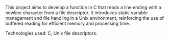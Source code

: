 This project aims to develop a function in C that reads a line ending with a newline character from a file descriptor. It introduces static variable management and file handling in a Unix environment, reinforcing the use of buffered reading for efficient memory and processing time.


Technologies used: C, Unix file descriptors.
